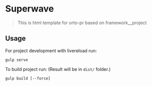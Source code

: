 # Superwave

> This is html template for orto-pr based on framework__project

## Usage

For project development with livereload run:
```
gulp serve
```

To build project run: (Result will be in ```dist/``` folder.)
```
gulp build [--force] 
```
